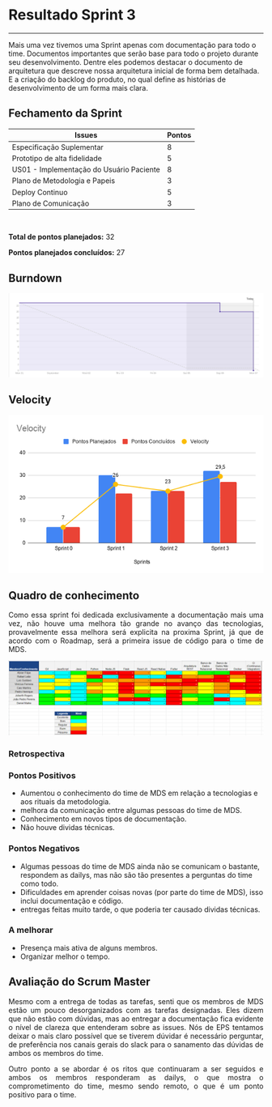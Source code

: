 # Resultado Sprint 3
<hr>

Mais uma vez tivemos uma Sprint apenas com documentação para todo o time. Documentos importantes que serão base para todo o projeto durante seu desenvolvimento. Dentre eles podemos destacar o documento de arquitetura que descreve nossa arquitetura inicial de forma bem detalhada. E a criação do backlog do produto, no qual define as histórias de desenvolvimento de um forma mais clara.



## Fechamento da Sprint

| Issues | Pontos |
| ------ | ------ |
| Especificação Suplementar | 8 |
| Prototipo de alta fidelidade | 5 |
| US01 - Implementação do Usuário Paciente | 8 |
| Plano de Metodologia e Papeis | 3 |
| Deploy Continuo | 5 |
| Plano de Comunicação | 3 |

</br>

**Total de pontos planejados:** 32
</br>

**Pontos planejados concluídos:** 27
</br>

## Burndown

![Burnout Sprint 2](./img/burndown-sprint02.png)

## Velocity

![Velocity Sprint 0](./img/velocity-sprint-03.png)

## Quadro de conhecimento

<p style="text-align: justify;">
    Como essa sprint foi dedicada exclusivamente a documentação mais uma vez, não houve uma melhora tão grande no avanço das tecnologias, provavelmente essa melhora será explicita na proxima Sprint, já que de acordo com o Roadmap, será a primeira issue de código para o time de MDS.
</p>

![Quadro Sprint 3](./img/quadro-conhecimento-sprint03.png)

### Retrospectiva

### Pontos Positivos

- Aumentou o conhecimento do time de MDS em relação a tecnologias e aos rituais da metodologia.
- melhora da comunicação entre algumas pessoas do time de MDS.
- Conhecimento em novos tipos de documentação.
- Não houve dividas técnicas.

### Pontos Negativos

- Algumas pessoas do time de MDS ainda não se comunicam o bastante, respondem as dailys, mas não são tão presentes a perguntas do time como todo.
- Dificuldades em aprender coisas novas (por parte do time de MDS), isso inclui documentação e código.
- entregas feitas muito tarde, o que poderia ter causado dividas técnicas.

### A melhorar

- Presença mais ativa de alguns membros.
- Organizar melhor o tempo.

## Avaliação do Scrum Master

<p style="text-align: justify;">
    Mesmo com a entrega de todas as tarefas, senti que os membros de MDS estão um pouco desorganizados com as tarefas designadas. Eles dizem que não estão com dúvidas, mas ao entregar a documentação fica evidente o nível de clareza que entenderam sobre as issues. Nós de EPS tentamos deixar o mais claro possível que se tiverem dúvidar é necessário perguntar, de preferência nos canais gerais do slack para o sanamento das dúvidas de ambos os membros do time. 
</p>
<p style="text-align: justify;">
    Outro ponto a se abordar é os ritos que continuaram a ser seguidos e ambos os membros responderam as dailys, o que mostra o comprometimento do time, mesmo sendo remoto, o que é um ponto positivo para o time.
</p>

